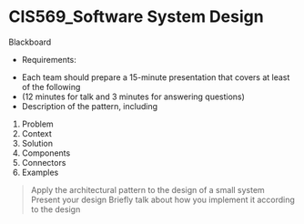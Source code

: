 # CIS569_Software System Design


Blackboard 

+ Requirements:
 - Each team should prepare a 15-minute presentation that covers at least of the     following
 - (12 minutes for talk and 3 minutes for answering questions)
 - Description of the pattern, including
1. Problem
2. Context
3. Solution
4. Components
5. Connectors
6. Examples
 > Apply the architectural pattern to the design of a small system
>  Present your design
> Briefly talk about how you implement it according to the design